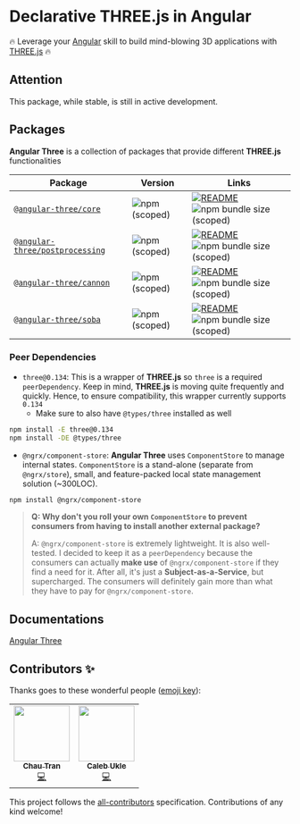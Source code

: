 # Declarative THREE.js in Angular

🔥 Leverage your [Angular](https://angular.io) skill to build mind-blowing 3D applications with [THREE.js](https://threejs.org) 🔥

## Attention

This package, while stable, is still in active development.

## Packages

**Angular Three** is a collection of packages that provide different **THREE.js** functionalities

| Package                                                                                    | Version                                                                     | Links                                                                                                                                                                                                 |
| ------------------------------------------------------------------------------------------ | --------------------------------------------------------------------------- | ----------------------------------------------------------------------------------------------------------------------------------------------------------------------------------------------------- |
| [`@angular-three/core`](https://npmjs.com/package/@angular-three/core)                     | ![npm (scoped)](https://img.shields.io/npm/v/@angular-three/core)           | [![README](https://img.shields.io/badge/README--green.svg)](/packages/core/README.md) ![npm bundle size (scoped)](https://img.shields.io/bundlephobia/minzip/@angular-three/core)                     |
| [`@angular-three/postprocessing`](https://npmjs.com/package/@angular-three/postprocessing) | ![npm (scoped)](https://img.shields.io/npm/v/@angular-three/postprocessing) | [![README](https://img.shields.io/badge/README--green.svg)](/packages/postprocessing/README.md) ![npm bundle size (scoped)](https://img.shields.io/bundlephobia/minzip/@angular-three/postprocessing) |
| [`@angular-three/cannon`](https://npmjs.com/package/@angular-three/cannon)                 | ![npm (scoped)](https://img.shields.io/npm/v/@angular-three/cannon)         | [![README](https://img.shields.io/badge/README--green.svg)](/packages/cannon/README.md) ![npm bundle size (scoped)](https://img.shields.io/bundlephobia/minzip/@angular-three/cannon)                 |
| [`@angular-three/soba`](https://npmjs.com/package/@angular-three/soba)                     | ![npm (scoped)](https://img.shields.io/npm/v/@angular-three/soba)           | [![README](https://img.shields.io/badge/README--green.svg)](/packages/soba/README.md) ![npm bundle size (scoped)](https://img.shields.io/bundlephobia/minzip/@angular-three/soba)                     |

### Peer Dependencies

- `three@0.134`: This is a wrapper of **THREE.js** so `three` is a required `peerDependency`. Keep in mind, **THREE.js** is moving quite frequently and quickly. Hence, to ensure compatibility, this wrapper currently supports `0.134`
  - Make sure to also have `@types/three` installed as well

```bash
npm install -E three@0.134
npm install -DE @types/three
```

- `@ngrx/component-store`: **Angular Three** uses `ComponentStore` to manage internal states. `ComponentStore` is a stand-alone (separate from `@ngrx/store`), small, and feature-packed local state management solution (~300LOC).

```bash
npm install @ngrx/component-store
```

> **Q: Why don't you roll your own `ComponentStore` to prevent consumers from having to install another external package?**
>
> A: `@ngrx/component-store` is extremely lightweight. It is also well-tested. I decided to keep it as a `peerDependency` because the consumers can actually **make use** of `@ngrx/component-store` if they find a need for it. After all, it's just a **Subject-as-a-Service**, but supercharged. The consumers will definitely gain more than what they have to pay for `@ngrx/component-store`.

## Documentations

[Angular Three](https://angular-three.netlify.app)

## Contributors ✨

Thanks goes to these wonderful people ([emoji key](https://allcontributors.org/docs/en/emoji-key)):

<!-- ALL-CONTRIBUTORS-LIST:START - Do not remove or modify this section -->
<!-- prettier-ignore-start -->
<!-- markdownlint-disable -->
<table>
  <tr>
    <td align="center"><a href="https://nartc.me/"><img src="https://avatars.githubusercontent.com/u/25516557?v=4?s=100" width="100px;" alt=""/><br /><sub><b>Chau Tran</b></sub></a><br /><a href="https://github.com/nartc/angular-three/commits?author=nartc" title="Code">💻</a></td>
    <td align="center"><a href="https://github.com/barbados-clemens"><img src="https://avatars.githubusercontent.com/u/23272162?v=4?s=100" width="100px;" alt=""/><br /><sub><b>Caleb Ukle</b></sub></a><br /><a href="https://github.com/nartc/angular-three/commits?author=barbados-clemens" title="Code">💻</a></td>
  </tr>
</table>

<!-- markdownlint-restore -->
<!-- prettier-ignore-end -->

<!-- ALL-CONTRIBUTORS-LIST:END -->

This project follows the [all-contributors](https://github.com/all-contributors/all-contributors) specification. Contributions of any kind welcome!
